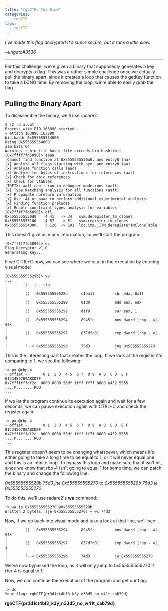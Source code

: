 ```yaml
---                                                                                                                                                                                                                                        
title: "rgbCTF: Too Slow"                                                                             
categories:                                                                                                          
  - rgbCTF                                                                                                           
tags:                                                                                                                                                                                                                                      
  - rgbCTF                                                                                                                                                                                                                                 
--- 
```


*I've made this flag decryptor! It's super secure, but it runs a little slow.*


*~ungato#3536*

---

For this challenge, we're given a binary that supposedly generates a key and decrypts a flag. This was a rather simple challenge once we actually pull the binary apart, since it creates a loop that causes the getKey function to take a LONG time. By removing the loop, we're able to easily grab the flag.

## Pulling the Binary Apart

To disassemble the binary, we'll use radare2.

```
$ r2 -d a.out
Process with PID 163890 started...
= attach 163890 163890
bin.baddr 0x555555554000
Using 0x555555554000
asm.bits 64
Warning: r_bin_file_hash: file exceeds bin.hashlimit
[0x7ffff7fd5090]> aaaa
[Cannot find function at 0x5555555550a0. and entry0 (aa)
[x] Analyze all flags starting with sym. and entry0 (aa)
[x] Analyze function calls (aac)
[x] Analyze len bytes of instructions for references (aar)
[x] Check for objc references
[x] Check for vtables
[TOFIX: aaft can't run in debugger mode.ions (aaft)
[x] Type matching analysis for all functions (aaft)
[x] Propagate noreturn information
[x] Use -AA or aaaa to perform additional experimental analysis.
[x] Finding function preludes
[x] Enable constraint types analysis for variables
[0x7ffff7fd5090]> afl
0x5555555550d0    4 41   -> 34   sym.deregister_tm_clones
0x555555555100    4 57   -> 51   sym.register_tm_clones
0x555555554000    3 126  -> 181  loc.imp._ITM_deregisterTMCloneTable
```

This doesn't give us much information, so we'll start the program:

```
[0x7ffff7fd5090]> dc
Flag Decryptor v1.0
Generating key...
```

If we CTRL+C now, we can see where we're at in the execution by entering visual mode:

```
[0x55555555529b]> vv
...
        ╎╎   ;-- rip:                                                                                                                                                                                                                    │
│        ╎╎   0x55555555528d      c1ea1f         shr edx, 0x1f                                                                                                                                                                            │
│        ╎╎   0x555555555290      01d0           add eax, edx                                                                                                                                                                             │
│        ╎╎   0x555555555292      d1f8           sar eax, 1                                                                                                                                                                               │
│        ╎╎   0x555555555294      8945fc         mov dword [rbp - 4], eax                                                                                                                                                                 │
│        ╎╎   0x555555555297      837dfc01       cmp dword [rbp - 4], 1                                                                                                                                                                   │
│        └──< 0x55555555529b      75d3           jne 0x555555555270 
```

This is the interesting part that creates the loop. If we look at the register it's comparing to 1, we see the following:

```
:> px @rbp-4
- offset -       0 1  2 3  4 5  6 7  8 9  A B  C D  E F  0123456789ABCDEF
0x7fffffffdf2c  0000 0000 50df ffff ff7f 0000 e452 5555  ....P........RUU
...
```

If we let the program continue its execution again and wait for a few seconds, we can pause execution again with CTRL+C and check the register again:

```
:> px @rbp-4
- offset -       0 1  2 3  4 5  6 7  8 9  A B  C D  E F  0123456789ABCDEF
0x7fffffffdf2c  0000 0000 50df ffff ff7f 0000 e452 5555  ....P........RUU
...
```

This register doesn't seem to be changing whatsoever, which means it's either going to take a long time to be equal to 1, or it will never equal one and this is an infinite loop. To bypass this loop and make sure that it isn't hit, since we know that rbp-4 isn't going to equal 1 for some time, we can patch the binary and change the following line:

*0x55555555529b      75d3           jne 0x555555555270*
to
*0x55555555529b      75d3           je 0x555555555270*

To do this, we'll use radare2's **wa** command:

```
:> wa je 0x555555555270 @0x55555555529b
Written 2 byte(s) (je 0x555555555270) = wx 74d3
```

Now, if we go back into visual mode and take a look at that line, we'll see:

```
│        ╎╎   0x555555555294      8945fc         mov dword [rbp - 4], eax                                                                                                                                                                 │
│        ╎╎   0x555555555297      837dfc01       cmp dword [rbp - 4], 1                                                                                                                                                                   │
│        └──< 0x55555555529b      74d3           je 0x555555555270
```

We've now bypassed the loop, as it will only jump to 0x555555555270 if rbp-4 is equal to 1!

Now, we can continue the execution of the program and get our flag:

```
:> dc
Your flag: rgbCTF{pr3d1ct4bl3_k3y_n33d5_no_w41t_cab79d}
```

**rgbCTF{pr3d1ct4bl3_k3y_n33d5_no_w41t_cab79d}**

